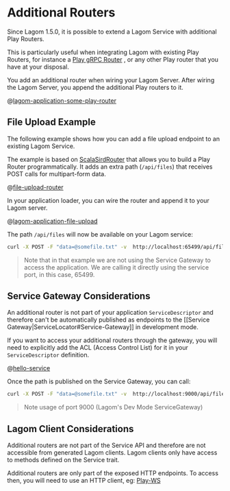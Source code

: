 # Additional Routers

Since Lagom 1.5.0, it is possible to extend a Lagom Service with additional Play Routers.

This is particularly useful when integrating Lagom with existing Play Routers, for instance a [Play gRPC Router](https://developer.lightbend.com/docs/play-grpc/0.5.0/lagom/serving-grpc.html) , or any other Play router that you have at your disposal.

You add an additional router when wiring your Lagom Server. After wiring the Lagom Server, you append the additional Play routers to it.

@[lagom-application-some-play-router](code/AdditionalRouters.scala)

## File Upload Example

The following example shows how you can add a file upload endpoint to an existing Lagom Service.

The example is based on [ScalaSirdRouter](https://www.playframework.com/documentation/2.7.x/ScalaSirdRouter) that allows you to build a Play Router programmatically. It adds an extra path (`/api/files`) that receives POST calls for multipart-form data.

@[file-upload-router](code/AdditionalRouters.scala)

In your application loader, you can wire the router and append it to your Lagom server.

@[lagom-application-file-upload](code/AdditionalRouters.scala)

The path `/api/files` will now be available on your Lagom service:

```bash
curl -X POST -F "data=@somefile.txt" -v  http://localhost:65499/api/files
```

> Note that in that example we are not using the Service Gateway to access the application. We are calling it directly using the service port, in this case, 65499.

## Service Gateway Considerations

An additional router is not part of your application `ServiceDescriptor` and therefore can't be automatically published as endpoints to the [[Service Gateway|ServiceLocator#Service-Gateway]] in development mode.

If you want to access your additional routers through the gateway, you will need to explicitly add the ACL (Access Control List) for it in your `ServiceDescriptor` definition.

@[hello-service](code/AdditionalRouters.scala)

Once the path is published on the Service Gateway, you can call:

```bash
curl -X POST -F "data=@somefile.txt" -v  http://localhost:9000/api/files
```

> Note usage of port 9000 (Lagom's Dev Mode ServiceGateway)

## Lagom Client Considerations

Additional routers are not part of the Service API and therefore are not accessible from generated Lagom clients. Lagom clients only have access to methods defined on the Service trait.

Additional routers are only part of the exposed HTTP endpoints. To access then, you will need to use an HTTP client, eg: [Play-WS](https://www.playframework.com/documentation/2.7.x/ScalaWS)
